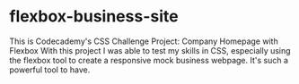 # flexbox-business-site
This is Codecademy's CSS Challenge Project: Company Homepage with Flexbox
With this project I was able to test my skills in CSS, especially using the flexbox tool to create a responsive mock business webpage. It's such a powerful tool to have. 
